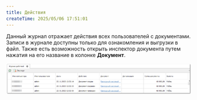 ```yaml
---
title: Действия
createTime: 2025/05/06 17:51:01
---
```

Данный журнал отражает действия всех пользователей с документами. Записи в журнале доступны только для ознакомления и выгрузки в файл. Также есть возможность открыть инспектор документа путем нажатия на его название в колонке **Документ**.

![](../../../assets/specification/image428.png)